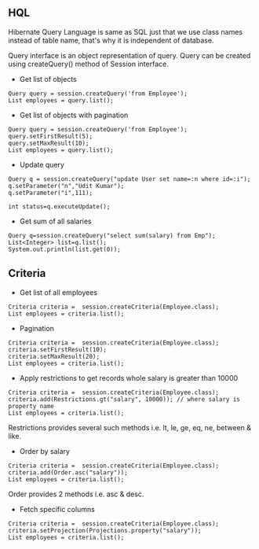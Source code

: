 ## HQL

Hibernate Query Language is same as SQL just that we use class names instead of table name, that's why it is independent
of database.

Query interface is an object representation of query. Query can be created using createQuery() method of 
Session interface.

* Get list of objects
```
Query query = session.createQuery('from Employee');
List employees = query.list();
```

* Get list of objects with pagination
```
Query query = session.createQuery('from Employee');
query.setFirstResult(5);
query.setMaxResult(10);
List employees = query.list();
```

* Update query
```
Query q = session.createQuery("update User set name=:n where id=:i");  
q.setParameter("n","Udit Kumar");  
q.setParameter("i",111);  
  
int status=q.executeUpdate();  
```

* Get sum of all salaries
```
Query q=session.createQuery("select sum(salary) from Emp");  
List<Integer> list=q.list();  
System.out.println(list.get(0)); 
```

## Criteria

* Get list of all employees
```
Criteria criteria =  session.createCriteria(Employee.class);
List employees = criteria.list();
```

* Pagination
```
Criteria criteria =  session.createCriteria(Employee.class);
criteria.setFirstResult(10);
criteria.setMaxResult(20);
List employees = criteria.list();
```

* Apply restrictions to get records whole salary is greater than 10000
```
Criteria criteria =  session.createCriteria(Employee.class);
criteria.add(Restrictions.gt("salary", 10000)); // where salary is property name
List employees = criteria.list();
```
Restrictions provides several such methods i.e. lt, le, ge, eq, ne, between & like.

* Order by salary
```
Criteria criteria =  session.createCriteria(Employee.class);
criteria.add(Order.asc("salary")); 
List employees = criteria.list();
```
Order provides 2 methods i.e. asc & desc.

* Fetch specific columns
```
Criteria criteria =  session.createCriteria(Employee.class);
criteria.setProjection(Projections.property("salary")); 
List employees = criteria.list();
```